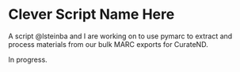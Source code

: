# Clever Script Name Here

A script @lsteinba and I are working on to use pymarc to extract and process materials from our bulk MARC exports for CurateND.

In progress.
